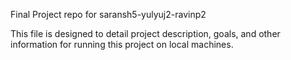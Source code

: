 Final Project repo for saransh5-yulyuj2-ravinp2

This file is designed to detail project description, goals, and other information for running this project on local machines. 